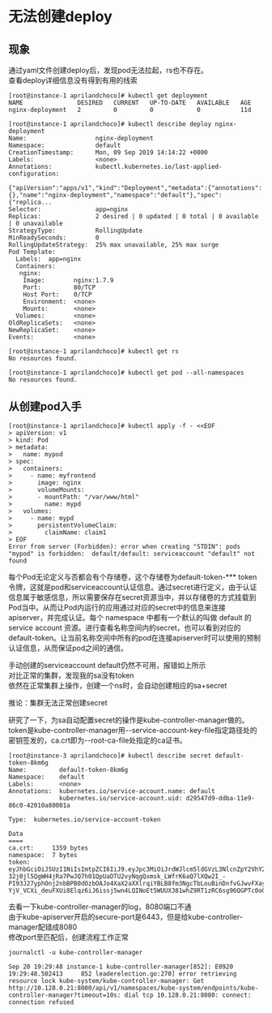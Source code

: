 # 无法创建deploy
## 现象
通过yaml文件创建deploy后，发现pod无法拉起，rs也不存在。  
查看deploy详细信息没有得到有用的线索  
```
[root@instance-1 aprilandchoco]# kubectl get deployment
NAME               DESIRED   CURRENT   UP-TO-DATE   AVAILABLE   AGE
nginx-deployment   2         0         0            0           11d

[root@instance-1 aprilandchoco]# kubectl describe deploy nginx-deployment
Name:                   nginx-deployment
Namespace:              default
CreationTimestamp:      Mon, 09 Sep 2019 14:14:22 +0000
Labels:                 <none>
Annotations:            kubectl.kubernetes.io/last-applied-configuration:
                          {"apiVersion":"apps/v1","kind":"Deployment","metadata":{"annotations":{},"name":"nginx-deployment","namespace":"default"},"spec":{"replica...
Selector:               app=nginx
Replicas:               2 desired | 0 updated | 0 total | 0 available | 0 unavailable
StrategyType:           RollingUpdate
MinReadySeconds:        0
RollingUpdateStrategy:  25% max unavailable, 25% max surge
Pod Template:
  Labels:  app=nginx
  Containers:
   nginx:
    Image:        nginx:1.7.9
    Port:         80/TCP
    Host Port:    0/TCP
    Environment:  <none>
    Mounts:       <none>
  Volumes:        <none>
OldReplicaSets:   <none>
NewReplicaSet:    <none>
Events:           <none>

[root@instance-1 aprilandchoco]# kubectl get rs
No resources found.

[root@instance-1 aprilandchoco]# kubectl get pod --all-namespaces
No resources found.
```
## 从创建pod入手
```
[root@instance-1 aprilandchoco]# kubectl apply -f - <<EOF
> apiVersion: v1
> kind: Pod
> metadata:
>   name: mypod
> spec:
>   containers:
>     - name: myfrontend
>       image: nginx
>       volumeMounts:
>       - mountPath: "/var/www/html"
>         name: mypd
>   volumes:
>     - name: mypd
>       persistentVolumeClaim:
>         claimName: claim1
> EOF
Error from server (Forbidden): error when creating "STDIN": pods "mypod" is forbidden:  default/default: serviceaccount "default" not found
```
每个Pod无论定义与否都会有个存储卷，这个存储卷为default-token-*** token令牌，这就是pod和serviceaccount认证信息。通过secret进行定义，由于认证信息属于敏感信息，所以需要保存在secret资源当中，并以存储卷的方式挂载到Pod当中。从而让Pod内运行的应用通过对应的secret中的信息来连接apiserver，并完成认证。每个 namespace 中都有一个默认的叫做 default 的 service account 资源。进行查看名称空间内的secret，也可以看到对应的default-token。让当前名称空间中所有的pod在连接apiserver时可以使用的预制认证信息，从而保证pod之间的通信。  

手动创建的serviceaccount default仍然不可用，报错如上所示  
对比正常的集群，发现我的sa没有token  
依然在正常集群上操作，创建一个ns时，会自动创建相应的sa+secret  

推论：集群无法正常创建secret

研究了一下，为sa自动配置secret的操作是kube-controller-manager做的。
token是kube-controller-manager用--service-account-key-file指定路径处的密钥签发的，ca.crt即为--root-ca-file处指定的ca证书。  
```
[root@instance-3 aprilandchoco]# kubectl describe secret default-token-8km6g
Name:         default-token-8km6g
Namespace:    default
Labels:       <none>
Annotations:  kubernetes.io/service-account.name: default
              kubernetes.io/service-account.uid: d29547d9-ddba-11e9-86c0-42010a80001a

Type:  kubernetes.io/service-account-token

Data
====
ca.crt:     1359 bytes
namespace:  7 bytes
token:      eyJhbGciOiJSUzI1NiIsImtpZCI6IiJ9.eyJpc3MiOiJrdWJlcm5ldGVzL3NlcnZpY2VhY2NvdW50Iiwia3ViZXJuZXRlcy5pby9zZXJ2aWNlYWNjb3VudC9uYW1lc3BhY2UiOiJkZWZhdWx0Iiwia3ViZXJuZXRlcy5pby9zZXJ2aWNlYWNjb3VudC9zZWNyZXQubmFtZSI6ImRlZmF1bHQtdG9rZW4tOGttNmciLCJrdWJlcm5ldGVzLmlvL3NlcnZpY2VhY2NvdW50L3NlcnZpY2UtYWNjb3VudC5uYW1lIjoiZGVmYXVsdCIsImt1YmVybmV0ZXMuaW8vc2VydmljZWFjY291bnQvc2VydmljZS1hY2NvdW50LnVpZCI6ImQyOTU0N2Q5LWRkYmEtMTFlOS04NmMwLTQyMDEwYTgwMDAxYSIsInN1YiI6InN5c3RlbTpzZXJ2aWNlYWNjb3VudDpkZWZhdWx0OmRlZmF1bHQifQ.WEFuonbVdNfW2yBIR1PIlrw9YoVMoW6JM2CaosEWR7TbmYOwiFDkc86WYqPwpsfzR_XOYLnWStOVrGin7cjqU0IbGMZ97I_tL8JFvzcgyMIlNXcvVWwEF-32j0jl5QgWH4jRa7PwJQ7h01QpUaDTU2vyNqgQxmsk_LWfrK6aQ7lXQw2I_-PI93J27yphOnj2nbBPB0dOzbOAJo4XaX2aXXlrqiYBLB8fm3NgcTbLouBinDnfvGJwvFXayP6CF423uxC-YjV_VCXi_deuFXUi8Elqz6iJ6issj5wn4LQINoEt5WUUX381whZ9RT1zRC6sg96QGPTc0oGOiARL77XxIw
```

去看一下kube-controller-manager的log，8080端口不通  
由于kube-apiserver开启的secure-port是6443，但是给kube-controller-manager配错成8080  
修改port至匹配后，创建流程工作正常  
```
journalctl -u kube-controller-manager
  
Sep 20 19:29:48 instance-1 kube-controller-manager[852]: E0920 19:29:48.502413     852 leaderelection.go:270] error retrieving resource lock kube-system/kube-controller-manager: Get http://10.128.0.21:8080/api/v1/namespaces/kube-system/endpoints/kube-controller-manager?timeout=10s: dial tcp 10.128.0.21:8080: connect: connection refused
```



